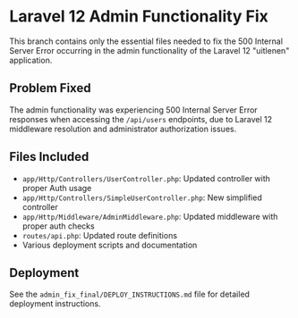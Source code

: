 # Laravel 12 Admin Functionality Fix

This branch contains only the essential files needed to fix the 500 Internal Server Error occurring in the admin functionality of the Laravel 12 "uitlenen" application.

## Problem Fixed

The admin functionality was experiencing 500 Internal Server Error responses when accessing the `/api/users` endpoints, due to Laravel 12 middleware resolution and administrator authorization issues.

## Files Included

- `app/Http/Controllers/UserController.php`: Updated controller with proper Auth usage
- `app/Http/Controllers/SimpleUserController.php`: New simplified controller
- `app/Http/Middleware/AdminMiddleware.php`: Updated middleware with proper auth checks
- `routes/api.php`: Updated route definitions
- Various deployment scripts and documentation

## Deployment

See the `admin_fix_final/DEPLOY_INSTRUCTIONS.md` file for detailed deployment instructions.
